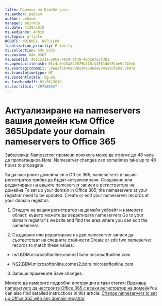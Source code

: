 ```yaml
---
title: Промяна на NameServers
ms.author: pebaum
author: pebaum
manager: mnirkhe
ms.date: 4/20/2018
ms.audience: Admin
ms.topic: article
ROBOTS: NOINDEX, NOFOLLOW
localization_priority: Priority
ms.collection: Adm_O365
ms.custom: Adm_O365
ms.assetid: d011531a-0951-49c0-af30-40d2e765f381
ms.openlocfilehash: 61c4c5e43a247679bf18fd3861dd98fbe9a7b3eb
ms.sourcegitcommit: 5dee2fcb492bd922092a6de8045a95febe57b97e
ms.translationtype: MT
ms.contentlocale: bg-BG
ms.lasthandoff: 02/06/2019
ms.locfileid: "29758693"
---
```

# <a name="update-your-domain-nameservers-to-office-365"></a><span data-ttu-id="ad968-102">Актуализиране на nameservers вашия домейн към Office 365</span><span class="sxs-lookup"><span data-stu-id="ad968-102">Update your domain nameservers to Office 365</span></span>

<span data-ttu-id="ad968-103">Забележка: Nameserver промени понякога може да отнеме до 48 часа да пропагандира.</span><span class="sxs-lookup"><span data-stu-id="ad968-103">Note: Nameserver changes can sometimes take up to 48 hours to propagate.</span></span>
  
<span data-ttu-id="ad968-p101">За да настроите домейна си в Office 365, nameservers в вашия регистратор трябва да бъдат актуализирани. Създаване или редактиране на вашите nameserver записи в регистратора на домейна.</span><span class="sxs-lookup"><span data-stu-id="ad968-p101">To set up your domain in Office 365, the nameservers at your registrar need to be updated. Create or edit your nameserver records at your domain registrar.</span></span>
  
1. <span data-ttu-id="ad968-106">Отидете на вашия регистратор на домейн уебсайт и намерете област, където можете да редактирате nameservers.</span><span class="sxs-lookup"><span data-stu-id="ad968-106">Go to your domain registrar's website and find the area where you can edit the nameservers.</span></span>
    
2. <span data-ttu-id="ad968-107">Създаване или редактиране на две nameserver записи да съответстват на следните стойности:</span><span class="sxs-lookup"><span data-stu-id="ad968-107">Create or edit two nameserver records to match these values:</span></span>
    
  - <span data-ttu-id="ad968-108">ns1.BDM.microsoftonline.com</span><span class="sxs-lookup"><span data-stu-id="ad968-108">ns1.bdm.microsoftonline.com</span></span>
    
  - <span data-ttu-id="ad968-109">NS2.BDM.microsoftonline.com</span><span class="sxs-lookup"><span data-stu-id="ad968-109">ns2.bdm.microsoftonline.com</span></span>
    
3. <span data-ttu-id="ad968-110">Запиши промените.</span><span class="sxs-lookup"><span data-stu-id="ad968-110">Save changes.</span></span>
    
<span data-ttu-id="ad968-111">Можете да намерите подробни инструкции в тази статия: [Промяна nameservers да настроите Office 365 с всеки регистратор на домейн](https://support.office.com/article/Change-nameservers-at-any-domain-registrar-to-set-up-Office-365-a8b487a9-2a45-4581-9dc4-5d28a47010a2.aspx)</span><span class="sxs-lookup"><span data-stu-id="ad968-111">You can also find detailed instructions in this article: [Change nameservers to set up Office 365 with any domain registrar](https://support.office.com/article/Change-nameservers-at-any-domain-registrar-to-set-up-Office-365-a8b487a9-2a45-4581-9dc4-5d28a47010a2.aspx)</span></span>
  

